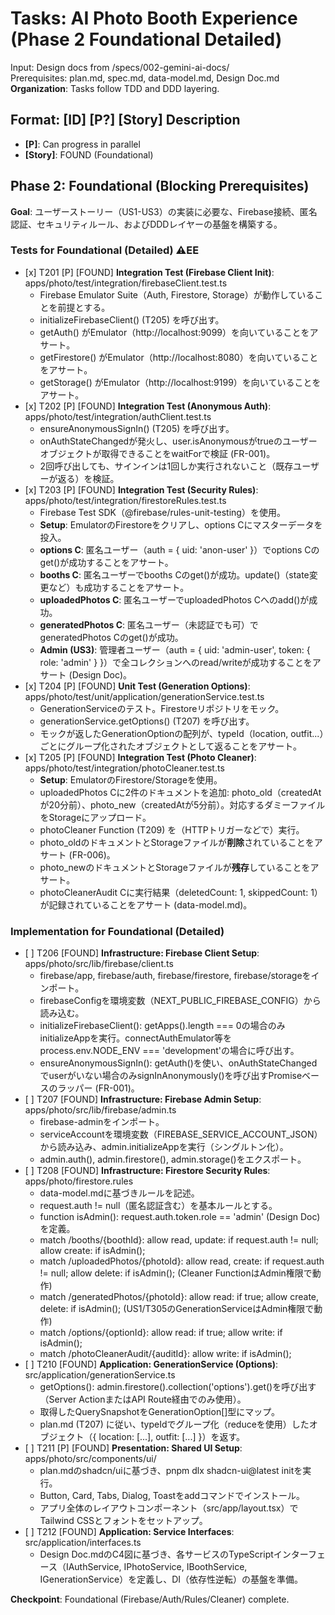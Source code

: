 # **Tasks: AI Photo Booth Experience (Phase 2 Foundational Detailed)**

Input: Design docs from /specs/002-gemini-ai-docs/  
Prerequisites: plan.md, spec.md, data-model.md, Design Doc.md  
**Organization**: Tasks follow TDD and DDD layering.

## **Format: \[ID\] \[P?\] \[Story\] Description**

* **\[P\]**: Can progress in parallel  
* **\[Story\]**: FOUND (Foundational)

## **Phase 2: Foundational (Blocking Prerequisites)**

**Goal**: ユーザーストーリー（US1-US3）の実装に必要な、Firebase接続、匿名認証、セキュリティルール、およびDDDレイヤーの基盤を構築する。

### **Tests for Foundational (Detailed) ⚠EE**

* \[x\] T201 \[P\] \[FOUND\] **Integration Test (Firebase Client Init)**: apps/photo/test/integration/firebaseClient.test.ts  
  * Firebase Emulator Suite（Auth, Firestore, Storage）が動作していることを前提とする。  
  * initializeFirebaseClient() (T205) を呼び出す。  
  * getAuth() がEmulator（http://localhost:9099）を向いていることをアサート。  
  * getFirestore() がEmulator（http://localhost:8080）を向いていることをアサート。  
  * getStorage() がEmulator（http://localhost:9199）を向いていることをアサート。  
* \[x\] T202 \[P\] \[FOUND\] **Integration Test (Anonymous Auth)**: apps/photo/test/integration/authClient.test.ts  
  * ensureAnonymousSignIn() (T205) を呼び出す。  
  * onAuthStateChangedが発火し、user.isAnonymousがtrueのユーザーオブジェクトが取得できることをwaitForで検証 (FR-001)。  
  * 2回呼び出しても、サインインは1回しか実行されないこと（既存ユーザーが返る）を検証。  
* \[x\] T203 \[P\] \[FOUND\] **Integration Test (Security Rules)**: apps/photo/test/integration/firestoreRules.test.ts  
  * Firebase Test SDK（@firebase/rules-unit-testing）を使用。  
  * **Setup**: EmulatorのFirestoreをクリアし、options Cにマスターデータを投入。  
  * **options C**: 匿名ユーザー（auth \= { uid: 'anon-user' }）でoptions Cのget()が成功することをアサート。  
  * **booths C**: 匿名ユーザーでbooths Cのget()が成功。update()（state変更など）も成功することをアサート。  
  * **uploadedPhotos C**: 匿名ユーザーでuploadedPhotos Cへのadd()が成功。  
  * **generatedPhotos C**: 匿名ユーザー（未認証でも可）でgeneratedPhotos Cのget()が成功。  
  * **Admin (US3)**: 管理者ユーザー（auth \= { uid: 'admin-user', token: { role: 'admin' } }）で全コレクションへのread/writeが成功することをアサート (Design Doc)。  
* \[x\] T204 \[P\] \[FOUND\] **Unit Test (Generation Options)**: apps/photo/test/unit/application/generationService.test.ts  
  * GenerationServiceのテスト。Firestoreリポジトリをモック。  
  * generationService.getOptions() (T207) を呼び出す。  
  * モックが返したGenerationOptionの配列が、typeId（location, outfit...）ごとにグループ化されたオブジェクトとして返ることをアサート。  
* \[x\] T205 \[P\] \[FOUND\] **Integration Test (Photo Cleaner)**: apps/photo/test/integration/photoCleaner.test.ts  
  * **Setup**: EmulatorのFirestore/Storageを使用。  
  * uploadedPhotos Cに2件のドキュメントを追加: photo\_old（createdAtが20分前）、photo\_new（createdAtが5分前）。対応するダミーファイルをStorageにアップロード。  
  * photoCleaner Function (T209) を（HTTPトリガーなどで）実行。  
  * photo\_oldのドキュメントとStorageファイルが**削除**されていることをアサート (FR-006)。  
  * photo\_newのドキュメントとStorageファイルが**残存**していることをアサート。  
  * photoCleanerAudit Cに実行結果（deletedCount: 1, skippedCount: 1）が記録されていることをアサート (data-model.md)。

### **Implementation for Foundational (Detailed)**

* \[ \] T206 \[FOUND\] **Infrastructure: Firebase Client Setup**: apps/photo/src/lib/firebase/client.ts  
  * firebase/app, firebase/auth, firebase/firestore, firebase/storageをインポート。  
  * firebaseConfigを環境変数（NEXT\_PUBLIC\_FIREBASE\_CONFIG）から読み込む。  
  * initializeFirebaseClient(): getApps().length \=== 0の場合のみinitializeAppを実行。connectAuthEmulator等をprocess.env.NODE\_ENV \=== 'development'の場合に呼び出す。  
  * ensureAnonymousSignIn(): getAuth()を使い、onAuthStateChangedでuserがいない場合のみsignInAnonymously()を呼び出すPromiseベースのラッパー (FR-001)。  
* \[ \] T207 \[FOUND\] **Infrastructure: Firebase Admin Setup**: apps/photo/src/lib/firebase/admin.ts  
  * firebase-adminをインポート。  
  * serviceAccountを環境変数（FIREBASE\_SERVICE\_ACCOUNT\_JSON）から読み込み、admin.initializeAppを実行（シングルトン化）。  
  * admin.auth(), admin.firestore(), admin.storage()をエクスポート。  
* \[ \] T208 \[FOUND\] **Infrastructure: Firestore Security Rules**: apps/photo/firestore.rules  
  * data-model.mdに基づきルールを記述。  
  * request.auth \!= null（匿名認証含む）を基本ルールとする。  
  * function isAdmin(): request.auth.token.role \== 'admin' (Design Doc) を定義。  
  * match /booths/{boothId}: allow read, update: if request.auth \!= null; allow create: if isAdmin();  
  * match /uploadedPhotos/{photoId}: allow read, create: if request.auth \!= null; allow delete: if isAdmin(); (Cleaner FunctionはAdmin権限で動作)  
  * match /generatedPhotos/{photoId}: allow read: if true; allow create, delete: if isAdmin(); (US1/T305のGenerationServiceはAdmin権限で動作)  
  * match /options/{optionId}: allow read: if true; allow write: if isAdmin();  
  * match /photoCleanerAudit/{auditId}: allow write: if isAdmin();  
* \[ \] T210 \[FOUND\] **Application: GenerationService (Options)**: src/application/generationService.ts  
  * getOptions(): admin.firestore().collection('options').get()を呼び出す（Server ActionまたはAPI Route経由でのみ使用）。  
  * 取得したQuerySnapshotをGenerationOption\[\]型にマップ。  
  * plan.md (T207) に従い、typeIdでグループ化（reduceを使用）したオブジェクト（{ location: \[...\], outfit: \[...\] }）を返す。  
* \[ \] T211 \[P\] \[FOUND\] **Presentation: Shared UI Setup**: apps/photo/src/components/ui/  
  * plan.mdのshadcn/uiに基づき、pnpm dlx shadcn-ui@latest initを実行。  
  * Button, Card, Tabs, Dialog, Toastをaddコマンドでインストール。  
  * アプリ全体のレイアウトコンポーネント（src/app/layout.tsx）でTailwind CSSとフォントをセットアップ。  
* \[ \] T212 \[FOUND\] **Application: Service Interfaces**: src/application/interfaces.ts  
  * Design Doc.mdのC4図に基づき、各サービスのTypeScriptインターフェース（IAuthService, IPhotoService, IBoothService, IGenerationService）を定義し、DI（依存性逆転）の基盤を準備。

**Checkpoint**: Foundational (Firebase/Auth/Rules/Cleaner) complete.